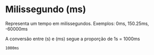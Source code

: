 # Milissegundo (ms)

Representa um tempo em milissegundos. Exemplos: 0ms, 150.25ms, -60000ms

A conversão entre (s) e (ms) segue a proporção de 1s = 1000ms

```css
1000ms
```
